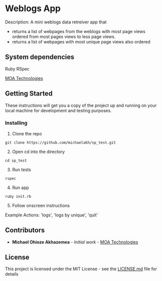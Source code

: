 # Weblogs App

Description: 
A mini weblogs data retreiver app that
*  returns a list of webpages from the weblogs with most page views ordered from most pages views to less page views.
*  returns a list of webpages with most unique page views also ordered

## System dependencies

Ruby
RSpec

[MOA Technologies](https://moatechnologies.herokuapp.com)

## Getting Started

These instructions will get you a copy of the project up and running on your local machine for development and testing purposes.

### Installing

1. Clone the repo

``` console
git clone https://github.com/michaelakh/sp_test.git
```

2. Open cd into the directory

``` console
cd sp_test
```

3. Run tests

``` console
rspec
```

4. Run app
``` console
ruby init.rb
```

5. Follow onscreen instructions

Example Actions:
'logs', 'logs by unique', 'quit'

## Contributors

* **Michael Ohioze Akhazemea** - *Initial work* - [MOA Technologies](https://moatechnologies.herokuapp.com)


## License

This project is licensed under the MIT License - see the [LICENSE.md](LICENSE.md) file for details
